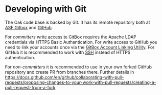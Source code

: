 <!--
   Licensed to the Apache Software Foundation (ASF) under one or more
   contributor license agreements.  See the NOTICE file distributed with
   this work for additional information regarding copyright ownership.
   The ASF licenses this file to You under the Apache License, Version 2.0
   (the "License"); you may not use this file except in compliance with
   the License.  You may obtain a copy of the License at

       http://www.apache.org/licenses/LICENSE-2.0

   Unless required by applicable law or agreed to in writing, software
   distributed under the License is distributed on an "AS IS" BASIS,
   WITHOUT WARRANTIES OR CONDITIONS OF ANY KIND, either express or implied.
   See the License for the specific language governing permissions and
   limitations under the License.
  -->

# Developing with Git

The Oak code base is backed by Git. It has its remote repository both at [ASF Gitbox](https://gitbox.apache.org/repos/asf/jackrabbit-oak.git) and [GitHub](https://github.com/apache/jackrabbit-oak).

For *committers* [write access to GitBox](https://infra.apache.org/git-primer.html) requires the Apache LDAP credentials via HTTPS Basic Authentication. For write access to GitHub you need to link your accounts once via the [GitBox Account Linking Utility](https://gitbox.apache.org/setup/).
For GitHub it is recommended to work with [SSH](https://docs.github.com/en/github/authenticating-to-github/connecting-to-github-with-ssh) instead of HTTPS authentication.

For *non-committers* it is recommended to use in your own forked GitHub repository and create PR from branches there. Further details in <https://docs.github.com/en/github/collaborating-with-pull-requests/proposing-changes-to-your-work-with-pull-requests/creating-a-pull-request-from-a-fork>
